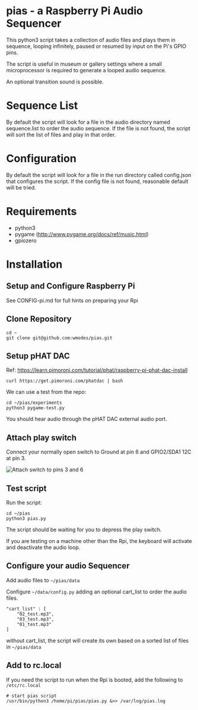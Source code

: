 # pias - a Raspberry Pi Audio Sequencer

This python3 script takes a collection of audio files and plays them in sequence, looping infinitely, paused or resumed by input on the Pi's GPIO pins.

The script is useful in museum or gallery settings where a small microprocessor is required to generate a looped audio sequence.

An optional transition sound is possible.

# Sequence List

By default the script will look for a file in the audio directory named sequence.list to order the audio sequence. If the file is not found, the script will sort the list of files and play in that order.

# Configuration

By default the script will look for a file in the run directory called config.json that configures the script. If the config file is not found, reasonable default will be tried.

# Requirements

* python3
* pygame (http://www.pygame.org/docs/ref/music.html)
* gpiozero

# Installation

## Setup and Configure Raspberry Pi

See CONFIG-pi.md for full hints on preparing your Rpi

## Clone Repository

    cd ~
    git clone git@github.com:wmodes/pias.git

## Setup pHAT DAC

Ref: https://learn.pimoroni.com/tutorial/phat/raspberry-pi-phat-dac-install

    curl https://get.pimoroni.com/phatdac | bash

We can use a test from the repo:

    cd ~/pias/experiments
    python3 pygame-test.py

You should hear audio through the pHAT DAC external audio port.

## Attach play switch

Connect your normally open switch to Ground at pin 6 and GPIO2/SDA1 12C at pin 3.

![Attach switch to pins 3 and 6](https://github.com/wmodes/pias/images/rpi-and-phat-dac.png "Attach switch to pins 3 and 6")

## Test script

Run the script:

    cd ~/pias
    python3 pias.py

The script should be waiting for you to depress the play switch.

If you are testing on a machine other than the Rpi, the keyboard will activate and deactivate the audio loop.

## Configure your audio Sequencer

Add audio files to ```~/pias/data```

Configure ```~/data/config.py``` adding an optional cart_list to order the audio files.

    "cart_list" : [
        "02_test.mp3",
        "03_test.mp3",
        "01_test.mp3"
    ]

without cart_list, the script will create its own based on a sorted list of files in ```~/pias/data```

## Add to rc.local

If you need the script to run when the Rpi is booted, add the following to ```/etc/rc.local```

    # start pias script
    /usr/bin/python3 /home/pi/pias/pias.py &>> /var/log/pias.log

